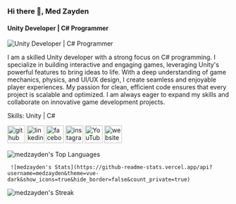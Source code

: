 ### Hi there 👋, Med Zayden
#### Unity Developer | C# Programmer
![Unity Developer | C# Programmer](https://i.ibb.co/4VTnpPJ/Untitled-2-01.jpg)

I am a skilled Unity developer with a strong focus on C# programming. I specialize in building interactive and engaging games, leveraging Unity's powerful features to bring ideas to life.
With a deep understanding of game mechanics, physics, and UI/UX design, I create seamless and enjoyable player experiences.
My passion for clean, efficient code ensures that every project is scalable and optimized.
I am always eager to expand my skills and collaborate on innovative game development projects.

Skills: Unity | C# 



[<img src='https://cdn.jsdelivr.net/npm/simple-icons@3.0.1/icons/github.svg' alt='github' height='40'>](https://github.com/medzayden)  [<img src='https://cdn.jsdelivr.net/npm/simple-icons@3.0.1/icons/linkedin.svg' alt='linkedin' height='40'>](https://www.linkedin.com/in/https://www.linkedin.com/in/med-zayden-a83157220//)  [<img src='https://cdn.jsdelivr.net/npm/simple-icons@3.0.1/icons/facebook.svg' alt='facebook' height='40'>](https://www.facebook.com/https://www.facebook.com/zayd0un)  [<img src='https://cdn.jsdelivr.net/npm/simple-icons@3.0.1/icons/instagram.svg' alt='instagram' height='40'>](https://www.instagram.com/https://www.instagram.com/medzayden//)  [<img src='https://cdn.jsdelivr.net/npm/simple-icons@3.0.1/icons/youtube.svg' alt='YouTube' height='40'>](https://www.youtube.com/channel/https://www.youtube.com/@medzayden)  [<img src='https://cdn.jsdelivr.net/npm/simple-icons@3.0.1/icons/icloud.svg' alt='website' height='40'>](https://sites.google.com/view/medzayden/home?authuser=0)  

![medzayden's Top Languages](https://github-readme-stats.vercel.app/api/top-langs/?username=medzayden&theme=vue-dark&show_icons=true&hide_border=false&layout=compact)

     ![medzayden's Stats](https://github-readme-stats.vercel.app/api?username=medzayden&theme=vue-dark&show_icons=true&hide_border=false&count_private=true)

![medzayden's Streak](https://github-readme-streak-stats.herokuapp.com/?user=medzayden&theme=vue-dark&hide_border=false)
